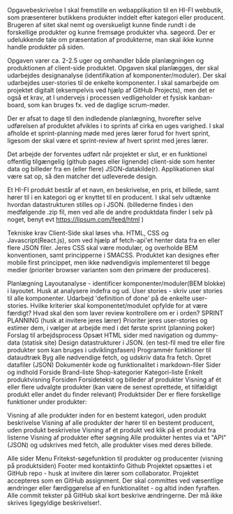 Opgavebeskrivelse
I skal fremstille en webapplikation til en HI-FI webbutik, som præsenterer butikkens produkter inddelt efter kategori eller producent. Brugeren af sitet skal nemt og overskueligt kunne finde rundt i de forskellige produkter og kunne fremsøge produkter vha. søgeord. Der er udelukkende tale om præsentation af produkterne, man skal ikke kunne handle produkter på siden.

Opgaven varer ca. 2-2.5 uger og omhandler både planlægningen og produktionen af client-side produktet. Opgaven skal planlægges, der skal udarbejdes designanalyse (identifikation af komponenter/moduler). Der skal udarbejdes user-stories til de enkelte komponenter. I skal samarbejde om projektet digitalt (eksempelvis ved hjælp af GitHub Projects), men det er også et krav, at I undervejs i processen vedligeholder et fysisk kanban-board, som kan bruges fx. ved de daglige scrum-møder.

Der er afsat to dage til den indledende planlægning, hvorefter selve udførelsen af produktet afvikles i to sprints af cirka en uges varighed. I skal afholde et sprint-planning møde med jeres lærer forud for hvert sprint, ligesom der skal være et sprint-review af hvert sprint med jeres lærer.

Det arbejde der forventes udført når projektet er slut, er en funktionel offentlig tilgængelig (github pages eller lignende) client-side som henter data og billeder fra en (eller flere) JSON-datakilde(r). Applikationen skal være sat op, så den matcher det udleverede design.

Et HI-FI produkt består af et navn, en beskrivelse, en pris, et billede, samt hører til i en kategori og er knyttet til en producent. I skal selv udtænke hvordan datastrukturen stilles op i JSON. (billederne findes i den medfølgende .zip fil, men ved alle de andre produktdata finder I selv på noget, benyt evt https://lipsum.com/feed/html )

Tekniske krav
Client-Side skal løses vha. HTML, CSS og Javascript(React.js), som ved hjælp af fetch-api'et henter data fra en eller flere JSON filer. Jeres CSS skal være modulær, og overholde BEM konventionen, samt principperne i SMACSS. Produktet kan designes efter mobile first princippet, men ikke nødvendigvis implementeret til begge medier (prioriter browser varianten som den primære der produceres).

Planlægning
Layoutanalyse - identificer komponenter/moduler(BEM blokke) i layoutet. Husk at analysere indefra og ud.
User stories - skriv user stories til alle komponenter.
Udarbejd 'definition of done' på de enkelte user-stories. Hvilke kriterier skal komponentet/modulet opfylde for at være færdigt? Hvad skal den som laver review kontrollere om er i orden?
SPRINT PLANNING (husk at invitere jeres lærer) Prioriter jeres user-stories og estimer dem, i vælger at arbejde med i det første sprint (planning poker)
Forslag til arbejdsprocess
Opsæt HTML sider med navigation og dummy-data (statisk site)
Design datastrukturer i JSON. (en test-fil med tre eller fire produkter som kan bruges i udviklingsfasen)
Programmér funktioner til dataudtræk
Byg alle nødvendige fetch, og udskriv data fra fetch.
Opret datafiler (JSON)
Dokumentér kode og funktionalitet i markdown-filer
Sider og indhold
Forside
Brand-liste
Shop-kategorier
Kategori-liste
Enkelt produktvisning
Forsiden
Forsidetekst og billeder af produkter
Visning af ét eller flere udvalgte produkter (kan være de senest oprettede, et tilfældigt produkt eller andet du finder relevant)
Produktsider
Der er flere forskellige funktioner under produkter:

Visning af alle produkter inden for en bestemt kategori, uden produkt beskrivelse
Visning af alle produkter der hører til en bestemt producent, uden produkt beskrivelse
Visning af ét produkt ved klik på et produkt fra listerne
Visning af produkter efter søgning
Alle produkter hentes via et "API"(JSON) og udskrives med fetch, alle produkter vises med deres billede.

Alle sider
Menu
Fritekst-søgefunktion til produkter og producenter (visning på produktsiden)
Footer med kontaktinfo
Github
Projektet opsættes i et GitHub repo - husk at invitere din lærer som collaborator.
Projektet accepteres som en GitHub assignment.
Der skal committes ved væsentlige ændringer eller færdiggørelse af en funktionalitet - og altid inden fyraften.
Alle commit tekster på GitHub skal kort beskrive ændringerne. Der må ikke skrives ligegyldige beskrivelser!.
